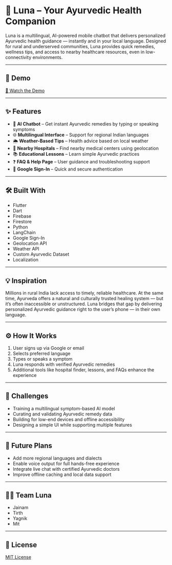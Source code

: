 # 🌙 Luna – Your Ayurvedic Health Companion

Luna is a multilingual, AI-powered mobile chatbot that delivers personalized Ayurvedic health guidance — instantly and in your local language. Designed for rural and underserved communities, Luna provides quick remedies, wellness tips, and access to nearby healthcare resources, even in low-connectivity environments.

---

## 🚀 Demo

[🔗 Watch the Demo](https://www.youtube.com/watch?v=pu2gUP-MzuU) <!-- Replace with actual video link -->

---

## ✨ Features

- 🤖 **AI Chatbot** – Get instant Ayurvedic remedies by typing or speaking symptoms
- 🌐 **Multilingual Interface** – Support for regional Indian languages
- 🌦️ **Weather-Based Tips** – Health advice based on local weather
- 🏥 **Nearby Hospitals** – Find nearby medical centers using geolocation
- 📚 **Educational Lessons** – Learn simple Ayurvedic practices
- ❓ **FAQ & Help Page** – User guidance and troubleshooting support
- 🔐 **Google Sign-In** – Quick and secure authentication

---

## 🛠️ Built With

- Flutter  
- Dart  
- Firebase  
- Firestore  
- Python  
- LangChain  
- Google Sign-In  
- Geolocation API  
- Weather API  
- Custom Ayurvedic Dataset  
- Localization  

---

## 💡 Inspiration

Millions in rural India lack access to timely, reliable healthcare. At the same time, Ayurveda offers a natural and culturally trusted healing system — but it’s often inaccessible or unstructured. Luna bridges that gap by delivering personalized Ayurvedic guidance right to the user’s phone — in their own language.

---

## ⚙️ How It Works

1. User signs up via Google or email
2. Selects preferred language
3. Types or speaks a symptom
4. Luna responds with verified Ayurvedic remedies
5. Additional tools like hospital finder, lessons, and FAQs enhance the experience

---

## 🚧 Challenges

- Training a multilingual symptom-based AI model
- Curating and validating Ayurvedic remedy data
- Building for low-end devices and offline accessibility
- Designing a simple UI while supporting multiple features

---

## 🚀 Future Plans

- Add more regional languages and dialects
- Enable voice output for full hands-free experience
- Integrate live chat with certified Ayurvedic doctors
- Improve offline caching and local data support

---

## 👨‍💻 Team Luna

- Jainam  
- Tirth  
- Yagnik  
- Mit  

---

## 📄 License

[MIT License](LICENSE)


